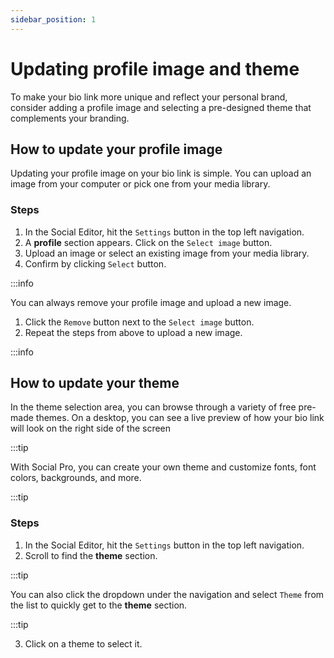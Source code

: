 ```yaml
---
sidebar_position: 1
---
```


# Updating profile image and theme

To make your bio link more unique and reflect your personal brand, consider adding a profile image and selecting a pre-designed theme that complements your branding.

## How to update your profile image

Updating your profile image on your bio link is simple. You can upload an image from your computer or pick one from your media library.

### Steps

1. In the Social Editor, hit the `Settings` button in the top left navigation.
2. A **profile** section appears. Click on the `Select image` button.
3. Upload an image or select an existing image from your media library.
4. Confirm by clicking `Select` button.

:::info

You can always remove your profile image and upload a new image.

1. Click the `Remove` button next to the `Select image` button.
2. Repeat the steps from above to upload a new image.

:::info

## How to update your theme

In the theme selection area, you can browse through a variety of free pre-made themes. On a desktop, you can see a live preview of how your bio link will look on the right side of the screen

:::tip

With Social Pro, you can create your own theme and customize fonts, font colors, backgrounds, and more.

:::tip

### Steps

1. In the Social Editor, hit the `Settings` button in the top left navigation.
2. Scroll to find the **theme** section.

:::tip

You can also click the dropdown under the navigation and select `Theme` from the list to quickly get to the **theme** section.

:::tip

3. Click on a theme to select it.
